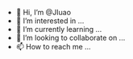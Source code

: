 - 👋 Hi, I’m @JIuao
- 👀 I’m interested in ...
- 🌱 I’m currently learning ...
- 💞️ I’m looking to collaborate on ...
- 📫 How to reach me ...

<!---
JIuao/JIuao is a ✨ special ✨ repository because its `README.md` (this file) appears on your GitHub profile.
You can click the Preview link to take a look at your changes.
--->
